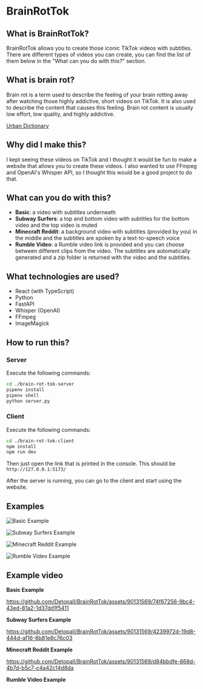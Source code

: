 # BrainRotTok

## What is BrainRotTok?

BrainRotTok allows you to create those iconic TikTok videos with subtitles. There are different types of videos you can create, you can find the list of them below in the "What can you do with this?" section.

## What is brain rot?

Brain rot is a term used to describe the feeling of your brain rotting away after watching those highly addictive, short videos on TikTok. It is also used to describe the content that causes this feeling. Brain rot content is usually low effort, low quality, and highly addictive.

[Urban Dictionary](https://www.urbandictionary.com/define.php?term=Brainrot%20Content)

## Why did I make this?

I kept seeing these videos on TikTok and I thought it would be fun to make a website that allows you to create these videos. I also wanted to use FFmpeg and OpenAI's Whisper API, so I thought this would be a good project to do that.

## What can you do with this?

- **Basic**: a video with subtitles underneath
- **Subway Surfers**: a top and bottom video with subtitles for the bottom video and the top video is muted
- **Minecraft Reddit**: a background video with subtitles (provided by you) in the middle and the subtitles are spoken by a text-to-speech voice
- **Rumble Video**: a Rumble video link is provided and you can choose between different clips from the video. The subtitles are automatically generated and a zip folder is returned with the video and the subtitles.

## What technologies are used?

- React (with TypeScript)
- Python
- FastAPI
- Whisper (OpenAI)
- FFmpeg
- ImageMagick

## How to run this?

### Server

Execute the following commands:

```bash
cd ./brain-rot-tok-server
pipenv install
pipenv shell
python server.py
```

### Client

Execute the following commands:

```bash
cd ./brain-rot-tok-client
npm install
npm run dev
```

Then just open the link that is printed in the console. This should be `http://127.0.0.1:5173/`

After the server is running, you can go to the client and start using the website.

## Examples

![Basic Example](./readme-assets/basic-example.png)

![Subway Surfers Example](./readme-assets/subway-surfers-example.png)

![Minecraft Reddit Example](./readme-assets/minecraft-reddit-example.png)

![Rumble Video Example](./readme-assets/rumble-video-example.png)

## Example video

**Basic Example**

https://github.com/Detopall/BrainRotTok/assets/90131569/74f67256-9bc4-43ed-81a2-1d37dd1f5411

**Subway Surfers Example**

https://github.com/Detopall/BrainRotTok/assets/90131569/4239972d-19d8-444d-af16-8b81e8c76c03

**Minecraft Reddit Example**

https://github.com/Detopall/BrainRotTok/assets/90131569/d84bbdfe-868d-4b7d-b5c7-c4a42c14d8da

**Rumble Video Example**

